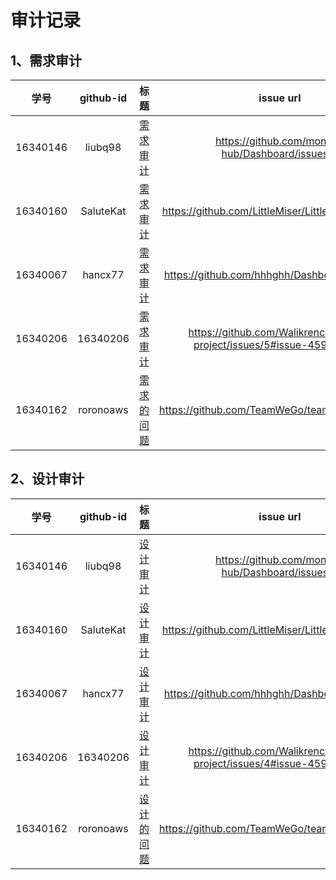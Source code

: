 # 审计记录
## 1、需求审计

| 学号	 | github-id| 标题 | 	issue url|  
| :------------: | :-------------: | :------------: | :-------------: |  
| 16340146 | liubq98 | [需求审计](https://github.com/money-hub/Dashboard/issues/1) | https://github.com/money-hub/Dashboard/issues/1 |  
| 16340160 | SaluteKat | [需求审计](https://github.com/LittleMiser/LittleMiser/issues/1) | https://github.com/LittleMiser/LittleMiser/issues/1 | 
| 16340067 | hancx77 | [需求审计](https://github.com/hhhghh/Dashboard/issues/14) | https://github.com/hhhghh/Dashboard/issues/14 | 
| 16340206 | 16340206 | [需求审计](https://github.com/Walikrence/swsad-project/issues/5#issue-459561297) | https://github.com/Walikrence/swsad-project/issues/5#issue-459561297 |  
| 16340162 | roronoaws | [需求的问题](https://github.com/TeamWeGo/teamwego/issues/5) | https://github.com/TeamWeGo/teamwego/issues/5 |  

## 2、设计审计


| 学号	 | github-id| 标题 | 	issue url|  
| :------------: | :-------------: | :------------: | :-------------: |  
| 16340146 | liubq98 | [设计审计](https://github.com/money-hub/Dashboard/issues/2) | https://github.com/money-hub/Dashboard/issues/2 |  
| 16340160 | SaluteKat | [设计审计](https://github.com/LittleMiser/LittleMiser/issues/2) | https://github.com/LittleMiser/LittleMiser/issues/2 | 
| 16340067 | hancx77 | [设计审计](https://github.com/hhhghh/Dashboard/issues/15)| 	https://github.com/hhhghh/Dashboard/issues/15 | 
| 16340206 | 16340206 | [设计审计](https://github.com/Walikrence/swsad-project/issues/4#issue-459560457) | https://github.com/Walikrence/swsad-project/issues/4#issue-459560457 |  
| 16340162 | roronoaws | [设计的问题](https://github.com/TeamWeGo/teamwego/issues/6) | https://github.com/TeamWeGo/teamwego/issues/6 |  
